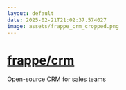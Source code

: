 ```yaml
---
layout: default
date: 2025-02-21T21:02:37.574027
image: assets/frappe_crm_cropped.png
---
```


# [frappe/crm](https://github.com/frappe/crm)

Open-source CRM for sales teams
